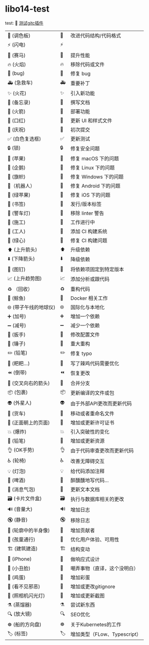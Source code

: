 # libo14-test

test: 🤡
[测试gitc插件](ssh://git@120.92.88.48:8022/libo14/libo14-test)

|                      |                             |                              |
| -------------------- | --------------------------- | ---------------------------- |
| 🎨 (调色板)           | :art:                       | 改进代码结构/代码格式        |
| ⚡️ (闪电)             | :zap:                       |                              |
| 🐎 (赛马)             | :racehorse:                 | 提升性能                     |
| 🔥 (火焰)             | :fire:                      | 移除代码或文件               |
| 🐛 (bug)              | :bug:                       | 修复 bug                     |
| 🚑 (急救车)           | :ambulance:                 | 重要补丁                     |
| ✨ (火花)             | :sparkles:                  | 引入新功能                   |
| 📝 (备忘录)           | :memo:                      | 撰写文档                     |
| 🚀 (火箭)             | :rocket:                    | 部署功能                     |
| 💄 (口红)             | :lipstick:                  | 更新 UI 和样式文件           |
| 🎉 (庆祝)             | :tada:                      | 初次提交                     |
| ✅ (白色复选框)       | :white_check_mark:          | 更新测试                     |
| 🔒 (锁)               | :lock:                      | 修复安全问题                 |
| 🍎 (苹果)             | :apple:                     | 修复 macOS 下的问题          |
| 🐧 (企鹅)             | :penguin:                   | 修复 Linux 下的问题          |
| 🏁 (旗帜)             | :checkered_flag:            | 修复 Windows 下的问题        |
| 🤖（机器人）          | :robot:                     | 修复 Android 下的问题        |
| 🍏 (绿苹果)           | :green_apple:               | 修复 iOS 下的问题            |
| 🔖 (书签)             | :bookmark:                  | 发行/版本标签                |
| 🚨 (警车灯)           | :rotating_light:            | 移除 linter 警告             |
| 🚧 (施工)             | :construction:              | 工作进行中                   |
| 👷 (工人)             | :construction_worker:       | 添加 CI 构建系统             |
| 💚 (绿心)             | :green_heart:               | 修复 CI 构建问题             |
| ⬆️ (上升箭头)         | :arrow_up:                  | 升级依赖                     |
| ⬇️ (下降箭头)         | :arrow_down:                | 降级依赖                     |
| 📌 (图钉)             | :pushpin:                   | 将依赖项固定到特定版本       |
| 📈 (上升趋势图)       | :chart_with_upwards_trend:  | 添加分析或跟代码             |
| ♻️ （回收）           | :recycle:                   | 重构代码                     |
| 🐳 (鲸鱼)             | :whale:                     | Docker 相关工作              |
| 🌐 (带子午线的地球仪) | :globe_with_meridians:      | 国际化与本地化               |
| ➕ (加号)             | :heavy_plus_sign:           | 增加一个依赖                 |
| ➖ (减号)             | :heavy_minus_sign:          | 减少一个依赖                 |
| 🔧 (扳手)             | :wrench:                    | 修改配置文件                 |
| 🔨 (锤子)             | :hammer:                    | 重大重构                     |
| ✏️ (铅笔)             | :pencil2:                   | 修复 typo                    |
| 💩 (粑粑…)            | :poop:                      | 写了辣鸡代码需要优化         |
| ⏪ (倒带)             | :rewind:                    | 恢复更改                     |
| 🔀 (交叉向右的箭头)   | :twisted_rightwards_arrows: | 合并分支                     |
| 📦 (包裹)             | :package:                   | 更新编译的文件或包           |
| 👽 (外星人)           | :alien:                     | 由于外部API更改而更新代码    |
| 🚚 (货车)             | :truck:                     | 移动或者重命名文件           |
| 📄 (正面朝上的页面)   | :page_facing_up:            | 增加或更新许可证书           |
| 💥 (爆炸)             | :boom:                      | 引入突破性的变化             |
| 🍱 (铅笔)             | :bento:                     | 增加或更新资源               |
| 👌 (OK手势)           | :ok_hand:                   | 由于代码审查更改而更新代码   |
| ♿️ (轮椅)             | :wheelchair:                | 改善无障碍交互               |
| 💡 (灯泡)             | :bulb:                      | 给代码添加注释               |
| 🍻 (啤酒)             | :beers:                     | 醉醺醺地写代码…              |
| 💬 (消息气泡)         | :speech_balloon:            | 更新文本文档                 |
| 🗃 (卡片文件盒)       | :card_file_box:             | 执行与数据库相关的更改       |
| 🔊 (音量大)           | :loud_sound:                | 增加日志                     |
| 🔇 (静音)             | :mute:                      | 移除日志                     |
| 👥 (轮廓中的半身像)   | :busts_in_silhouette:       | 增加贡献者                   |
| 🚸 (孩童通行)         | :children_crossing:         | 优化用户体验、可用性         |
| 🏗 (建筑建造)         | :building_construction:     | 结构变动                     |
| 📱 (iPhone)           | :iphone:                    | 做响应式设计                 |
| 🤡 (小丑脸)           | :clown_face:                | 嘲弄事物（直译，这个没明白） |
| 🥚 (鸡蛋)             | :egg:                       | 增加彩蛋                     |
| 🙈 (看不见邪恶)       | :see_no_evil:               | 增加或更改gitignore          |
| 📸 (照相机闪光灯)     | :camera_flash:              | 增加或更新截图               |
| ⚗️ (蒸馏器)           | :alembic:                   | 尝试新东西                   |
| 🔍 (放大镜)           | :mag:                       | SEO优化                      |
| ☸️ (船的方向盘)       | :wheel_of_dharma:           | 关于Kubernetes的工作         |
| 🏷 (标签)             | :label:                     | 增加类型（FLow、Typescript） |
